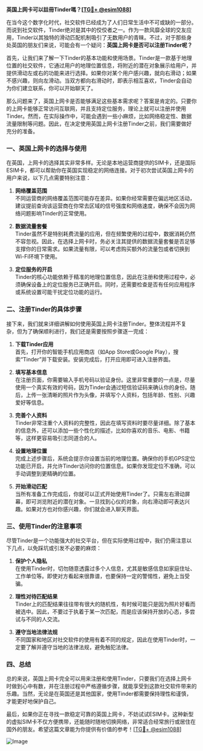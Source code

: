 **英国上网卡可以註冊Tinder嗎？[[TG💪+ @esim1088](https://t.me/s/esim1088)]**

在当今这个数字化时代，社交软件已经成为了人们日常生活中不可或缺的一部分。而说到社交软件，Tinder绝对是其中的佼佼者之一。作为一款风靡全球的交友应用，Tinder以其独特的滑动匹配机制吸引了无数用户的青睐。不过，对于那些身处英国的朋友们来说，可能会有一个疑问：**英国上网卡是否可以注册Tinder呢？**

首先，让我们来了解一下Tinder的基本功能和使用场景。Tinder是一款基于地理位置的社交软件，它通过用户的地理位置信息，将附近的潜在对象展示给用户，并提供滑动左或右的功能来进行选择。如果你对某个用户感兴趣，就向右滑动；如果不感兴趣，则向左滑动。当双方都向右滑动时，即表示相互喜欢，Tinder会自动为你们建立联系，你可以开始聊天了。

那么问题来了，英国上网卡是否能够满足这些基本需求呢？答案是肯定的。只要你的上网卡能够正常访问互联网，并且支持定位服务，理论上就可以注册并使用Tinder。然而，在实际操作中，可能会遇到一些小麻烦，比如网络稳定性、数据流量限制等问题。因此，在决定使用英国上网卡注册Tinder之前，我们需要做好充分的准备。

### **一、英国上网卡的选择与使用**

在英国，上网卡的选择其实非常多样。无论是本地运营商提供的SIM卡，还是国际ESIM卡，都可以帮助你在英国实现稳定的网络连接。对于初次尝试英国上网卡的用户来说，以下几点需要特别注意：

1. **网络覆盖范围**  
   不同运营商的网络覆盖范围可能存在差异。如果你经常需要在偏远地区活动，建议提前查询该运营商在你常去区域的信号强度和网络速度，确保不会因为网络问题影响Tinder的正常使用。

2. **数据流量套餐**  
   Tinder虽然不是特别耗费流量的应用，但在频繁使用的过程中，数据消耗仍然不容忽视。因此，在选择上网卡时，务必关注其提供的数据流量套餐是否足够支撑你的日常需求。如果流量有限，可以考虑购买额外的流量包或者切换到Wi-Fi环境下使用。

3. **定位服务的开启**  
   Tinder的核心功能依赖于精准的地理位置信息，因此在注册和使用过程中，必须确保设备上的定位服务已正确开启。同时，还需要检查是否有任何应用程序或系统设置可能干扰定位功能的运行。

### **二、注册Tinder的具体步骤**

接下来，我们就来详细讲解如何使用英国上网卡注册Tinder。整体流程并不复杂，但为了确保顺利进行，我们还是需要按照步骤逐一完成：

1. **下载Tinder应用**  
   首先，打开你的智能手机应用商店（如App Store或Google Play），搜索“Tinder”并下载安装。安装完成后，打开应用即可进入注册界面。

2. **填写基本信息**  
   在注册页面，你需要输入手机号码以验证身份。这里非常重要的一点是，尽量使用一个真实有效的号码，因为Tinder会通过短信验证码来确认你的身份。随后，上传一张清晰的照片作为头像，并填写个人资料，包括年龄、性别、兴趣爱好等信息。

3. **完善个人资料**  
   Tinder非常注重个人资料的完整性，因此在填写资料时要尽量详细。除了基本的信息外，还可以添加一些个性化的描述，比如你喜欢的音乐、电影、书籍等，这样更容易吸引志同道合的人。

4. **设置地理位置**  
   完成上述步骤后，系统会提示你设置当前的地理位置。确保你的手机GPS定位功能已开启，并允许Tinder访问你的位置信息。如果你发现定位不准确，可以手动调整到更精确的位置。

5. **开始滑动匹配**  
   当所有准备工作完成后，你就可以正式开始使用Tinder了。只需左右滑动屏幕，即可浏览附近的潜在对象。一旦找到心仪的对象，向右滑动即可表达兴趣。如果对方也对你感兴趣，你们就会进入聊天界面。

### **三、使用Tinder的注意事项**

尽管Tinder是一个功能强大的社交平台，但在实际使用过程中，我们仍需注意以下几点，以免踩坑或引发不必要的麻烦：

1. **保护个人隐私**  
   在使用Tinder时，切勿随意透露过多个人信息，尤其是敏感信息如家庭住址、工作单位等。即使对方看起来很靠谱，也要保持一定的警惕性，避免上当受骗。

2. **理性对待匹配结果**  
   Tinder上的匹配结果往往带有很大的随机性，有时候可能只是因为照片好看而被选中。因此，不要过于执着于某一次匹配，而是应该保持开放的心态，多尝试与不同的人交流。

3. **遵守当地法律法规**  
   不同国家和地区对社交软件的使用有着不同的规定，因此在使用Tinder时，一定要了解并遵守当地的法律法规，避免触犯法律。

### **四、总结**

总的来说，英国上网卡完全可以用来注册和使用Tinder，只要我们在选择上网卡时做到心中有数，并在注册过程中严格遵循步骤，就能享受到这款社交软件带来的乐趣。当然，无论是在英国还是其他国家，使用Tinder都需要保持理性和谨慎，才能更好地保护自己。

最后，如果你正在寻找一款稳定可靠的英国上网卡，不妨试试ESIM卡。这种新型的虚拟SIM卡不仅方便携带，还能随时随地切换网络，非常适合经常旅行或居住在国外的朋友。希望这篇文章能为你提供有价值的参考！[[TG💪+ @esim1088](https://t.me/s/esim1088)]  

![Image](https://i.postimg.cc/4NQfJmqS/Snipaste-2025-05-13-00-14-12.png)